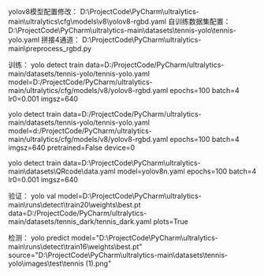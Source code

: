 yolov8模型配置修改：
D:\ProjectCode\PyCharm\ultralytics-main\ultralytics\cfg\models\v8\yolov8-rgbd.yaml
自训练数据集配置：
D:\ProjectCode\PyCharm\ultralytics-main\datasets\tennis-yolo\tennis-yolo.yaml
拼接4通道：
D:\ProjectCode\PyCharm\ultralytics-main\preprocess_rgbd.py

训练：
yolo detect train data=D:/ProjectCode/PyCharm/ultralytics-main/datasets/tennis-yolo/tennis-yolo.yaml model=D:/ProjectCode/PyCharm/ultralytics-main/ultralytics/cfg/models/v8/yolov8-rgbd.yaml epochs=100 batch=4 lr0=0.001 imgsz=640

yolo detect train data=D:/ProjectCode/PyCharm/ultralytics-main/datasets/tennis-yolo/tennis-yolo.yaml model=d:/ProjectCode/PyCharm/ultralytics-main/ultralytics/cfg/models/v8/yolov8-rgbd.yaml epochs=100 batch=4 imgsz=640 pretrained=False device=0

yolo detect train data=D:\ProjectCode\PyCharm\ultralytics-main\datasets\QRcode\data.yaml model=yolov8n.yaml epochs=100 batch=4 lr0=0.001 imgsz=640

验证：
yolo val model=D:\ProjectCode\PyCharm\ultralytics-main\runs\detect\train20\weights\best.pt data=D:/ProjectCode/PyCharm/ultralytics-main/datasets/tennis_dark/tennis_dark.yaml plots=True

检测：
yolo predict model="D:\ProjectCode\PyCharm\ultralytics-main\runs\detect\train16\weights\best.pt" source="D:\ProjectCode\PyCharm\ultralytics-main\datasets\tennis-yolo\images\test\tennis (1).png"
